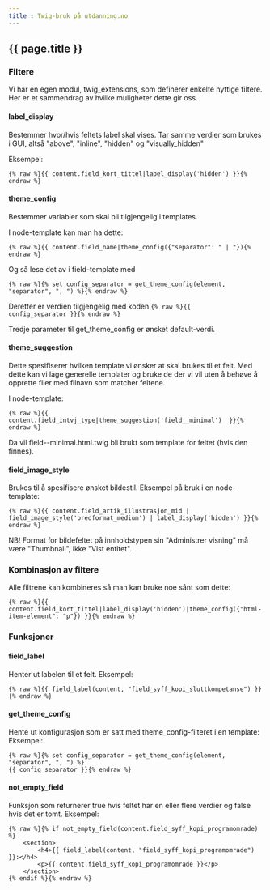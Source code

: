 ```yaml
---
title : Twig-bruk på utdanning.no
---
```


## {{ page.title }}

### Filtere

Vi har en egen modul, twig_extensions, som definerer enkelte nyttige filtere. Her er et sammendrag av hvilke muligheter dette gir oss.


#### label_display

Bestemmer hvor/hvis feltets label skal vises. Tar samme verdier som brukes i GUI, altså "above", "inline", "hidden" og "visually_hidden"

Eksempel:

    {% raw %}{{ content.field_kort_tittel|label_display('hidden') }}{% endraw %}


#### theme_config

Bestemmer variabler som skal bli tilgjengelig i templates.

I node-template kan man ha dette:

    {% raw %}{{ content.field_name|theme_config({"separator": " | "}){% endraw %}

Og så lese det av i field-template med 

    {% raw %}{% set config_separator = get_theme_config(element, "separator", ", ") %}{% endraw %}

Deretter er verdien tilgjengelig med koden <code>{% raw %}{{ config_separator }}{% endraw %}</code>

Tredje parameter til get_theme_config er ønsket default-verdi.

#### theme_suggestion

Dette spesifiserer hvilken template vi ønsker at skal brukes til et felt. Med dette kan vi lage generelle templater og bruke de der vi vil uten
å behøve å opprette filer med filnavn som matcher feltene.

I node-template:

    {% raw %}{{ content.field_intvj_type|theme_suggestion('field__minimal')  }}{% endraw %}

Da vil field--minimal.html.twig bli brukt som template for feltet (hvis den finnes).


#### field_image_style

Brukes til å spesifisere ønsket bildestil. Eksempel på bruk i en node-template:

    {% raw %}{{ content.field_artik_illustrasjon_mid | field_image_style('bredformat_medium') | label_display('hidden') }}{% endraw %}

NB! Format for bildefeltet på innholdstypen sin "Administrer visning" må være "Thumbnail", ikke "Vist entitet".


### Kombinasjon av filtere

Alle filtrene kan kombineres så man kan bruke noe sånt som dette:

    {% raw %}{{ content.field_kort_tittel|label_display('hidden')|theme_config({"html-item-element": "p"}) }}{% endraw %}

### Funksjoner

#### field_label

Henter ut labelen til et felt. Eksempel:

    {% raw %}{{ field_label(content, "field_syff_kopi_sluttkompetanse") }}{% endraw %}


#### get_theme_config

Hente ut konfigurasjon som er satt med theme_config-filteret i en template: Eksempel:

    {% raw %}{% set config_separator = get_theme_config(element, "separator", ", ") %}
    {{ config_separator }}{% endraw %}

#### not_empty_field

Funksjon som returnerer true hvis feltet har en eller flere verdier og false hvis det er tomt. Eksempel:

    {% raw %}{% if not_empty_field(content.field_syff_kopi_programomrade) %}
        <section>
            <h4>{{ field_label(content, "field_syff_kopi_programomrade") }}:</h4>
            <p>{{ content.field_syff_kopi_programomrade }}</p>
        </section>
    {% endif %}{% endraw %}
